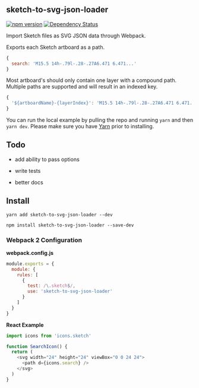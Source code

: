 ## sketch-to-svg-json-loader

[![npm version](https://badge.fury.io/js/sketch-to-svg-json-loader.svg)](https://badge.fury.io/js/sketch-to-svg-json-loader)
[![Dependency Status](https://david-dm.org/souporserious/sketch-to-svg-json-loader.svg)](https://david-dm.org/souporserious/sketch-to-svg-json-loader)

Import Sketch files as SVG JSON data through Webpack.

Exports each Sketch artboard as a path.

```js
{
  search: 'M15.5 14h-.79l-.28-.27A6.471 6.471...'
}
```

Most artboard's should only contain one layer with a compound path. Multiple paths are supported and will result in an indexed key.

```js
{
  '${artboardName}-{layerIndex}': 'M15.5 14h-.79l-.28-.27A6.471 6.471...'
}
```

You can run the local example by pulling the repo and running `yarn` and then `yarn dev`. Please make sure you have [Yarn](https://yarnpkg.com/en/docs/getting-started) prior to installing.

## Todo

- add ability to pass options

- write tests

- better docs

## Install

`yarn add sketch-to-svg-json-loader --dev`

`npm install sketch-to-svg-json-loader --save-dev`

### Webpack 2 Configuration

**webpack.config.js**
```js
module.exports = {
  module: {
    rules: [
      {
        test: /\.sketch$/,
        use: 'sketch-to-svg-json-loader'
      }
    ]
  }
}
```

**React Example**
```js
import icons from 'icons.sketch'

function SearchIcon() {
  return (
    <svg width="24" height="24" viewBox="0 0 24 24">
      <path d={icons.search} />
    </svg>
  )
}
```
